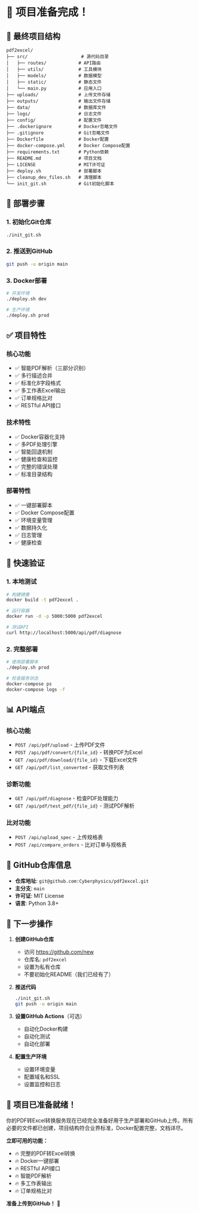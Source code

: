 # 🎉 项目准备完成！

## 📁 最终项目结构

```
pdf2excel/
├── src/                    # 源代码目录
│   ├── routes/            # API路由
│   ├── utils/             # 工具模块
│   ├── models/            # 数据模型
│   ├── static/            # 静态文件
│   └── main.py            # 应用入口
├── uploads/               # 上传文件存储
├── outputs/               # 输出文件存储
├── data/                  # 数据库文件
├── logs/                  # 日志文件
├── config/                # 配置文件
├── .dockerignore          # Docker忽略文件
├── .gitignore             # Git忽略文件
├── Dockerfile             # Docker配置
├── docker-compose.yml     # Docker Compose配置
├── requirements.txt       # Python依赖
├── README.md              # 项目文档
├── LICENSE                # MIT许可证
├── deploy.sh              # 部署脚本
├── cleanup_dev_files.sh   # 清理脚本
└── init_git.sh            # Git初始化脚本
```

## 🚀 部署步骤

### 1. 初始化Git仓库
```bash
./init_git.sh
```

### 2. 推送到GitHub
```bash
git push -u origin main
```

### 3. Docker部署
```bash
# 开发环境
./deploy.sh dev

# 生产环境
./deploy.sh prod
```

## ✅ 项目特性

### 核心功能
- ✅ 智能PDF解析（三部分识别）
- ✅ 多行描述合并
- ✅ 标准化8字段格式
- ✅ 多工作表Excel输出
- ✅ 订单规格比对
- ✅ RESTful API接口

### 技术特性
- ✅ Docker容器化支持
- ✅ 多PDF处理引擎
- ✅ 智能回退机制
- ✅ 健康检查和监控
- ✅ 完整的错误处理
- ✅ 标准目录结构

### 部署特性
- ✅ 一键部署脚本
- ✅ Docker Compose配置
- ✅ 环境变量管理
- ✅ 数据持久化
- ✅ 日志管理
- ✅ 健康检查

## 🔧 快速验证

### 1. 本地测试
```bash
# 构建镜像
docker build -t pdf2excel .

# 运行容器
docker run -d -p 5000:5000 pdf2excel

# 测试API
curl http://localhost:5000/api/pdf/diagnose
```

### 2. 完整部署
```bash
# 使用部署脚本
./deploy.sh prod

# 检查服务状态
docker-compose ps
docker-compose logs -f
```

## 📊 API端点

### 核心功能
- `POST /api/pdf/upload` - 上传PDF文件
- `POST /api/pdf/convert/{file_id}` - 转换PDF为Excel
- `GET /api/pdf/download/{file_id}` - 下载Excel文件
- `GET /api/pdf/list_converted` - 获取文件列表

### 诊断功能
- `GET /api/pdf/diagnose` - 检查PDF处理能力
- `GET /api/pdf/test_pdf/{file_id}` - 测试PDF解析

### 比对功能
- `POST /api/upload_spec` - 上传规格表
- `POST /api/compare_orders` - 比对订单与规格表

## 🎯 GitHub仓库信息

- **仓库地址**: `git@github.com:Cyberphysics/pdf2excel.git`
- **主分支**: `main`
- **许可证**: MIT License
- **语言**: Python 3.8+

## 📝 下一步操作

1. **创建GitHub仓库**
   - 访问 https://github.com/new
   - 仓库名: `pdf2excel`
   - 设置为私有仓库
   - 不要初始化README（我们已经有了）

2. **推送代码**
   ```bash
   ./init_git.sh
   git push -u origin main
   ```

3. **设置GitHub Actions**（可选）
   - 自动化Docker构建
   - 自动化测试
   - 自动化部署

4. **配置生产环境**
   - 设置环境变量
   - 配置域名和SSL
   - 设置监控和日志

## 🎉 项目已准备就绪！

你的PDF转Excel转换服务现在已经完全准备好用于生产部署和GitHub上传。所有必要的文件都已创建，项目结构符合业界标准，Docker配置完整，文档详尽。

**立即可用的功能：**
- 🔥 完整的PDF转Excel转换
- 🔥 Docker一键部署
- 🔥 RESTful API接口
- 🔥 智能PDF解析
- 🔥 多工作表输出
- 🔥 订单规格比对

**准备上传到GitHub！** 🚀